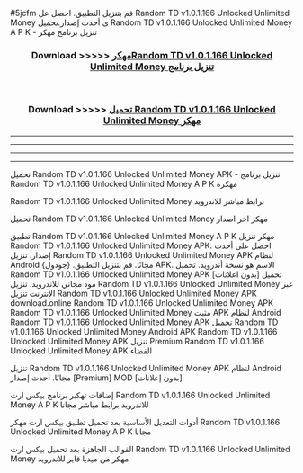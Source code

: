 #5jcfm قم بتنزيل التطبيق. احصل عل Random TD v1.0.1.166 Unlocked Unlimited Money  ى أحدث إصدار.تحميل Random TD v1.0.1.166 Unlocked Unlimited Money  A P K - تنزيل برنامج مهكر



<div align="center">
<h3>Download >>>>> <a href="https://ar-sites.web.app/?ar= Random TD v1.0.1.166 Unlocked Unlimited Money ">مهكرRandom TD v1.0.1.166 Unlocked Unlimited Money  تنزيل برنامج</a></h3><br>

<h3>Download >>>>> <a href="https://ar-sites.web.app/?ar= Random TD v1.0.1.166 Unlocked Unlimited Money ">تحميل Random TD v1.0.1.166 Unlocked Unlimited Money  مهكر</a></h3>
</div>


----------------------------------------------------------

----------------------------------------------------------

----------------------------------------------------------

----------------------------------------------------------


تحميل Random TD v1.0.1.166 Unlocked Unlimited Money  APK - تنزيل برنامج Random TD v1.0.1.166 Unlocked Unlimited Money  A P K مهكرة

Random TD v1.0.1.166 Unlocked Unlimited Money  برابط مباشر للاندرويد

تحميل Random TD v1.0.1.166 Unlocked Unlimited Money  مهكر اخر اصدار

تطبيق Random TD v1.0.1.166 Unlocked Unlimited Money  A P K مهكر
تنزيل Random TD v1.0.1.166 Unlocked Unlimited Money  APK. احصل على أحدث إصدار.
تنزيل Random TD v1.0.1.166 Unlocked Unlimited Money  APK لنظام Android مجانًا.
قم بتنزيل التطبيق. {جودول} APK. الاسم هو نسخة أندرويد.
تحميل Random TD v1.0.1.166 Unlocked Unlimited Money  APK [بدون اعلانات]
تحميل مود مجاني للاندرويد.
تنزيل Random TD v1.0.1.166 Unlocked Unlimited Money  عبر الإنترنت
تنزيل Random TD v1.0.1.166 Unlocked Unlimited Money  APK
download.online Random TD v1.0.1.166 Unlocked Unlimited Money  APK
Random TD v1.0.1.166 Unlocked Unlimited Money  مثبت APK لنظام Android
Random TD v1.0.1.166 Unlocked Unlimited Money  APK
تحميل Random TD v1.0.1.166 Unlocked Unlimited Money  Android APK
Random TD v1.0.1.166 Unlocked Unlimited Money  APK تنزيل Premium
Random TD v1.0.1.166 Unlocked Unlimited Money  APK الفضاء

تنزيل Random TD v1.0.1.166 Unlocked Unlimited Money  APK لنظام Android مجانًا. أحدث إصدار [Premium] MOD [بدون إعلانات]

إضافات تهكير برنامج بيكس ارت Random TD v1.0.1.166 Unlocked Unlimited Money  A P K للاندرويد برابط مباشر مجانا

أدوات التعديل الأساسية بعد تحميل تطبيق بيكس ارت مهكر Random TD v1.0.1.166 Unlocked Unlimited Money  A P K مجانا

القوالب الجاهزة بعد تحميل بيكس ارت Random TD v1.0.1.166 Unlocked Unlimited Money  مهكر من ميديا فاير للاندرويد




